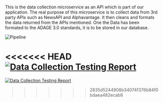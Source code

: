 This is the data collection microservice as an API which is part of our application.
The real purpose of this microservice is to collect data from 3rd party APIs such as NewsAPI and Alphavantage.
It then cleans and formats the data returned from the APIs mentioned.
One the Data has been formated to the ADAGE 3.0 standards, it is to be stored in our database.

![Pipeline](https://github.com/pokemon47/Qubit_data_collection/actions/workflows/data-collection-ci.yml/badge.svg)

<<<<<<< HEAD
[![Data Collection Testing Report](https://img.shields.io/badge/Testing_Report-Download-blue)](https://github.com/pokemon47/Qubit_data_collection/actions/runs/${GITHUB_RUN_ID}/artifacts/data-collection-testing-report)
=======
[![Data Collection Testing Report](https://img.shields.io/badge/Artifact-Download-blue)](https://github.com/pokemon47/Qubit_data_collection/actions/runs/${{GITHUB_RUN_ID}}/artifacts/data-collection-testing-report)
>>>>>>> 2835d5244908b34074f376b84f0bdaea482ecab8
